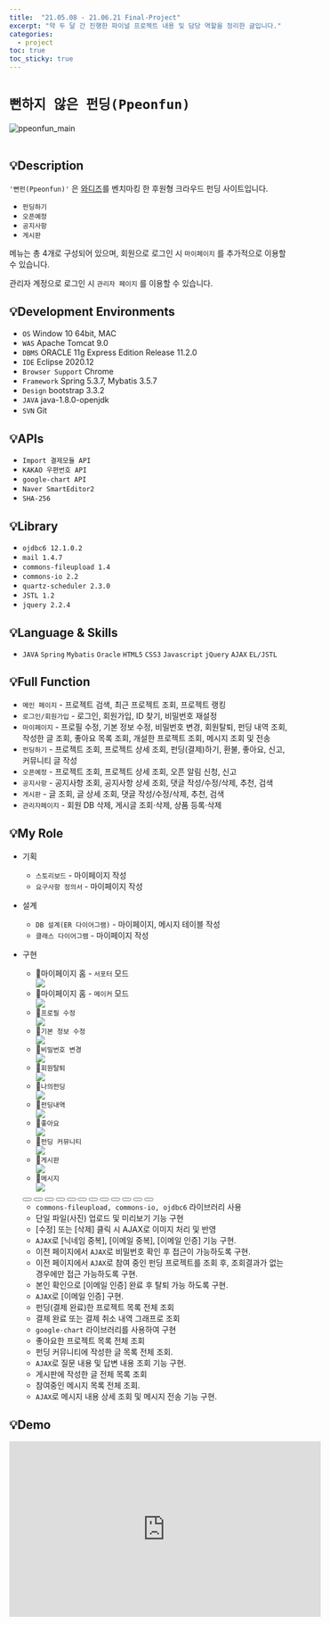 ```yaml
---
title:  "21.05.08 - 21.06.21 Final-Project"
excerpt: "약 두 달 간 진행한 파이널 프로젝트 내용 및 담당 역할을 정리한 글입니다."
categories:
  - project
toc: true
toc_sticky: true
---
```




# `뻔하지 않은 펀딩(Ppeonfun)`
![ppeonfun_main](https://user-images.githubusercontent.com/73643995/124245559-0d810c00-db5b-11eb-817d-67a5c88309ae.png) <br /><br />

## 💡Description
`'뻔펀(Ppeonfun)'` 은 [와디즈](https://www.wadiz.kr/web/main)를 벤치마킹 한 후원형 크라우드 펀딩 사이트입니다. <br />


+ `펀딩하기`
+ `오픈예정`
+ `공지사항`
+ `게시판`

메뉴는 총 4개로 구성되어 있으며, 회원으로 로그인 시 `마이페이지` 를 추가적으로 이용할 수 있습니다.<br/>

관리자 계정으로 로그인 시 `관리자 페이지` 를 이용할 수 있습니다.<br />

## 💡Development Environments
+ `OS` Window 10 64bit, MAC
+ `WAS` Apache Tomcat 9.0
+ `DBMS` ORACLE 11g Express Edition Release 11.2.0
+ `IDE` Eclipse 2020.12
+ `Browser Support` Chrome
+ `Framework` Spring 5.3.7, Mybatis 3.5.7
+ `Design` bootstrap 3.3.2
+ `JAVA` java-1.8.0-openjdk
+ `SVN` Git 　

## 💡APIs
+ `Import 결제모듈 API`
+ `KAKAO 우편번호 API`
+ `google-chart API`
+ `Naver SmartEditor2`
+ `SHA-256`

## 💡Library
+ `ojdbc6 12.1.0.2`
+ `mail 1.4.7`
+ `commons-fileupload 1.4`
+ `commons-io 2.2`
+ `quartz-scheduler 2.3.0`
+ `JSTL 1.2`
+ `jquery 2.2.4`


## 💡Language & Skills
+ `JAVA` `Spring` `Mybatis` `Oracle` `HTML5` `CSS3` `Javascript` `jQuery` `AJAX` `EL/JSTL`

## 💡Full Function
+ `메인 페이지` - 프로젝트 검색, 최근 프로젝트 조회, 프로젝트 랭킹
+ `로그인/회원가입` - 로그인, 회원가입, ID 찾기, 비밀번호 재설정
+ `마이페이지` - 프로필 수정, 기본 정보 수정, 비밀번호 변경, 회원탈퇴, 펀딩 내역 조회, 작성한 글 조회, 좋아요 목록 조회, 개설한 프로젝트 조회, 메시지 조회 및 전송
+ `펀딩하기` - 프로젝트 조회, 프로젝트 상세 조회, 펀딩(결제)하기, 환불, 좋아요, 신고, 커뮤니티 글 작성
+ `오픈예정` - 프로젝트 조회, 프로젝트 상세 조회, 오픈 알림 신청, 신고
+ `공지사항` - 공지사항 조회, 공지사항 상세 조회, 댓글 작성/수정/삭제, 추천, 검색
+ `게시판` - 글 조회, 글 상세 조회, 댓글 작성/수정/삭제, 추천, 검색
+ `관리자페이지` - 회원 DB 삭제, 게시글 조회·삭제, 상품 등록·삭제

## 💡My Role
+ 기획
  + `스토리보드` - 마이페이지 작성
  + `요구사항 정의서` - 마이페이지 작성

+ 설계
  + `DB 설계(ER 다이어그램)` - 마이페이지, 메시지 테이블 작성
  + `클래스 다이어그램` - 마이페이지  작성  

+ 구현
  <div class="slider-box">
    <ul class="slider">
      <li>
        <div class="slide-name">🔹마이페이지 홈 - <code class="language-plaintext highlighter-rouge">서포터</code> 모드</div>
        <img src="https://user-images.githubusercontent.com/73643995/124547445-19284780-de67-11eb-9b6e-44d6ad60069d.png">
      </li>
      <li>
        <div class="slide-name">🔹마이페이지 홈 - <code class="language-plaintext highlighter-rouge">메이커</code> 모드</div>
        <img src="https://user-images.githubusercontent.com/73643995/124547833-baaf9900-de67-11eb-99f4-81d9fe53dcaf.png">
      </li>
      <li>
        <div class="slide-name">🔹<code class="language-plaintext highlighter-rouge">프로필 수정</code></div>
        <img src="https://user-images.githubusercontent.com/73643995/124548444-b2a42900-de68-11eb-8f8c-e2b6eed12249.png">
      </li>
      <li>
        <div class="slide-name">🔹<code class="language-plaintext highlighter-rouge">기본 정보 수정</code></div>
        <img src="https://user-images.githubusercontent.com/73643995/124549758-96a18700-de6a-11eb-81d8-655ee064932e.png">
      </li>
      <li>
        <div class="slide-name">🔹<code class="language-plaintext highlighter-rouge">비밀번호 변경</code></div>
        <img src="https://user-images.githubusercontent.com/73643995/124551080-97d3b380-de6c-11eb-86ba-db3a10f3b7e3.png">
      </li>
      <li>
        <div class="slide-name">🔹<code class="language-plaintext highlighter-rouge">회원탈퇴</code></div>
        <img src="https://user-images.githubusercontent.com/73643995/124550481-ae2d3f80-de6b-11eb-9121-0d8cbdcfb22c.png">
      </li>
      <li>
        <div class="slide-name">🔹<code class="language-plaintext highlighter-rouge">나의펀딩</code></div>
        <img src="https://user-images.githubusercontent.com/73643995/124558031-25b39c80-de75-11eb-95e2-7d0f2af92656.png">
      </li>
      <li>
        <div class="slide-name">🔹<code class="language-plaintext highlighter-rouge">펀딩내역</code></div>
        <img src="https://user-images.githubusercontent.com/73643995/124561556-ff8ffb80-de78-11eb-8de3-b6b0504ee0a3.png">
      </li>
      <li>
        <div class="slide-name">🔹<code class="language-plaintext highlighter-rouge">좋아요</code></div>
        <img src="https://user-images.githubusercontent.com/73643995/124562049-89d85f80-de79-11eb-83db-8667477b2d37.png">
      </li>
      <li>
        <div class="slide-name">🔹<code class="language-plaintext highlighter-rouge">펀딩 커뮤니티</code></div>
        <img src="https://user-images.githubusercontent.com/73643995/124562487-0a975b80-de7a-11eb-9d7f-bc98a42f03c3.png">
      </li>
      <li>
        <div class="slide-name">🔹<code class="language-plaintext highlighter-rouge">게시판</code></div>
        <img src="https://user-images.githubusercontent.com/73643995/124562789-64982100-de7a-11eb-9ab2-985a887e3088.png">
      </li>
      <li>
        <div class="slide-name">🔹<code class="language-plaintext highlighter-rouge">메시지</code></div>
        <img src="https://user-images.githubusercontent.com/73643995/124552310-55ab7180-de6e-11eb-8377-4db089b80bdf.png">
      </li>
    </ul>
  </div>
  <div class="slide-page">
    <button type="button" id="btn-first" class="slide-page-btn" onclick="changeSlide(0)"></button>
    <button type="button" class="slide-page-btn" onclick="changeSlide(1)"></button>
    <button type="button" class="slide-page-btn" onclick="changeSlide(2)"></button>
    <button type="button" class="slide-page-btn" onclick="changeSlide(3)"></button>
    <button type="button" class="slide-page-btn" onclick="changeSlide(4)"></button>
    <button type="button" class="slide-page-btn" onclick="changeSlide(5)"></button>
    <button type="button" class="slide-page-btn" onclick="changeSlide(6)"></button>
    <button type="button" class="slide-page-btn" onclick="changeSlide(7)"></button>
    <button type="button" class="slide-page-btn" onclick="changeSlide(8)"></button>
    <button type="button" class="slide-page-btn" onclick="changeSlide(9)"></button>
    <button type="button" class="slide-page-btn" onclick="changeSlide(10)"></button>
    <button type="button" class="slide-page-btn" onclick="changeSlide(11)"></button>
  </div>

  <ul class="final-detail">
    <div><!-- 2.프로필 수정 -->
      <li><code class="language-plaintext highlighter-rouge">commons-fileupload, commons-io, ojdbc6</code> 라이브러리 사용</li>
      <li>단일 파일(사진) 업로드 및 미리보기 기능 구현</li>
      <li>[수정] 또는 [삭제] 클릭 시 AJAX로 이미지 처리 및 반영</li>
    </div>
    <!-- 3.기본정보 수정 -->
    <div><li><code class="language-plaintext highlighter-rouge">AJAX</code>로 [닉네임 중복], [이메일 중복], [이메일 인증] 기능 구현.</li></div>
    <!-- 4. 비밀번호 변경 -->
    <div><li>이전 페이지에서 <code class="language-plaintext highlighter-rouge">AJAX</code>로 비밀번호 확인 후 접근이 가능하도록 구현.</li></div>
    <div><!-- 5.회원탈퇴 -->
      <li>이전 페이지에서 <code class="language-plaintext highlighter-rouge">AJAX</code>로 참여 중인 펀딩 프로젝트를 조회 후, 조회결과가 없는 경우에만 접근 가능하도록 구현.</li>
      <li>본인 확인으로 [이메일 인증] 완료 후 탈퇴 가능 하도록 구현.</li>
      <li><code class="language-plaintext highlighter-rouge">AJAX</code>로 [이메일 인증] 구현.</li>
    </div>
    <!-- 6. 나의 펀딩 -->
    <div><li>펀딩(결제 완료)한 프로젝트 목록 전체 조회</li></div>
    <div><!-- 7. 펀딩 내역 -->
      <li>결제 완료 또는 결제 취소 내역 그래프로 조회</li>
      <li><code class="language-plaintext highlighter-rouge">google-chart</code> 라이브러리를 사용하여 구현</li>
    </div>
    <!-- 8. 좋아요 -->
    <div><li>좋아요한 프로젝트 목록 전체 조회</li></div>
    <div><!-- 9. 펀딩 커뮤니티 -->
      <li>펀딩 커뮤니티에 작성한 글 목록 전체 조회.</li>
      <li><code class="language-plaintext highlighter-rouge">AJAX</code>로 질문 내용 및 답변 내용 조회 기능 구현.</li>
    </div>
    <!-- 10. 게시판 -->
    <div><li>게시판에 작성한 글 전체 목록 조회</li></div>
    <div><!-- 11. 메시지 -->
      <li>참여중인 메시지 목록 전체 조회.</li>
      <li><code class="language-plaintext highlighter-rouge">AJAX</code>로 메시지 내용 상세 조회 및 메시지 전송 기능 구현.</li>
    </div>
  </ul>


## 💡Demo
<iframe width="560" height="315" src="https://www.youtube.com/embed/JkX--8-MaCQ" title="YouTube video player" frameborder="0" allow="accelerometer; autoplay; clipboard-write; encrypted-media; gyroscope; picture-in-picture" allowfullscreen></iframe>
